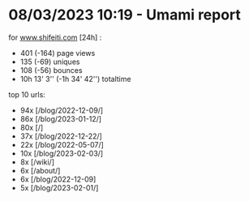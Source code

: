 # 08/03/2023 10:19 - Umami report
for www.shifeiti.com [24h] :

 - 401 (-164) page views
 - 135 (-69) uniques
 - 108 (-56) bounces
 - 10h 13' 3'' (-1h 34' 42'') totaltime


top 10 urls:
 - 94x [/blog/2022-12-09/]
 - 86x [/blog/2023-01-12/]
 - 80x [/]
 - 37x [/blog/2022-12-22/]
 - 22x [/blog/2022-05-07/]
 - 10x [/blog/2023-02-03/]
 - 8x [/wiki/]
 - 6x [/about/]
 - 6x [/blog/2022-12-09]
 - 5x [/blog/2023-02-01/]


